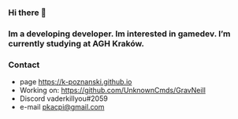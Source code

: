 ### Hi there 👋
### Im a developing developer. Im interested in gamedev. I’m currently studying at AGH Kraków.

### Contact
- page https://k-poznanski.github.io
- Working on: https://github.com/UnknownCmds/GravNeill
- Discord vaderkillyou#2059
- e-mail pkacpi@gmail.com

